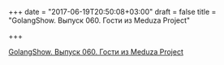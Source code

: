 +++
date = "2017-06-19T20:50:08+03:00"
draft = false
title = "GolangShow. Выпуск 060. Гости из Meduza Project"

+++

<p><a href="http://golangshow.com/episode/2016/06-09-060/">GolangShow. Выпуск 060. Гости из Meduza Project</a></p>